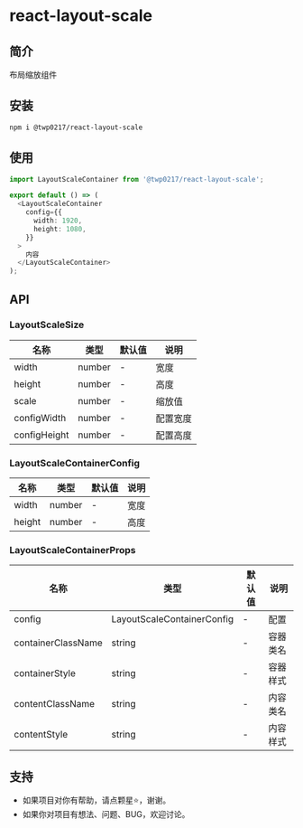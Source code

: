 # react-layout-scale

## 简介

布局缩放组件

## 安装

```bash
npm i @twp0217/react-layout-scale
```

## 使用

```typescript
import LayoutScaleContainer from '@twp0217/react-layout-scale';

export default () => (
  <LayoutScaleContainer
    config={{
      width: 1920,
      height: 1080,
    }}
  >
    内容
  </LayoutScaleContainer>
);
```

## API

### LayoutScaleSize

| 名称         | 类型   | 默认值 | 说明     |
| ------------ | ------ | ------ | -------- |
| width        | number | -      | 宽度     |
| height       | number | -      | 高度     |
| scale        | number | -      | 缩放值   |
| configWidth  | number | -      | 配置宽度 |
| configHeight | number | -      | 配置高度 |

### LayoutScaleContainerConfig

| 名称   | 类型   | 默认值 | 说明 |
| ------ | ------ | ------ | ---- |
| width  | number | -      | 宽度 |
| height | number | -      | 高度 |

### LayoutScaleContainerProps

| 名称               | 类型                       | 默认值 | 说明     |
| ------------------ | -------------------------- | ------ | -------- |
| config             | LayoutScaleContainerConfig | -      | 配置     |
| containerClassName | string                     | -      | 容器类名 |
| containerStyle     | string                     | -      | 容器样式 |
| contentClassName   | string                     | -      | 内容类名 |
| contentStyle       | string                     | -      | 内容样式 |

## 支持

- 如果项目对你有帮助，请点颗星:star:，谢谢。
- 如果你对项目有想法、问题、BUG，欢迎讨论。
